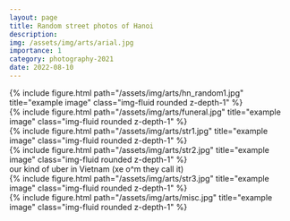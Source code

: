 ```yaml
---
layout: page
title: Random street photos of Hanoi
description: 
img: /assets/img/arts/arial.jpg
importance: 1
category: photography-2021
date: 2022-08-10 
---
```



<div class="row">
    <div class="col-sm mt-3 mt-md-0">
        {% include figure.html path="/assets/img/arts/hn_random1.jpg" title="example image" class="img-fluid rounded z-depth-1" %}
    </div>
    <div class="col-sm mt-3 mt-md-0">
        {% include figure.html path="/assets/img/arts/funeral.jpg" title="example image" class="img-fluid rounded z-depth-1" %}
    </div>
</div>


<div class="row">
      {% include figure.html path="/assets/img/arts/str1.jpg" title="example image" class="img-fluid rounded z-depth-1" %}
</div>
<div class="caption">

</div>

<div class="row">
      {% include figure.html path="/assets/img/arts/str2.jpg" title="example image" class="img-fluid rounded z-depth-1" %}
</div>
<div class="caption">
            our kind of uber in Vietnam (xe o^m they call it)
</div>

<div class="row">
      {% include figure.html path="/assets/img/arts/str3.jpg" title="example image" class="img-fluid rounded z-depth-1" %}
</div>
<div class="caption">

</div>
<div class="row">
      {% include figure.html path="/assets/img/arts/misc.jpg" title="example image" class="img-fluid rounded z-depth-1" %}
</div>
<div class="caption">

</div>

